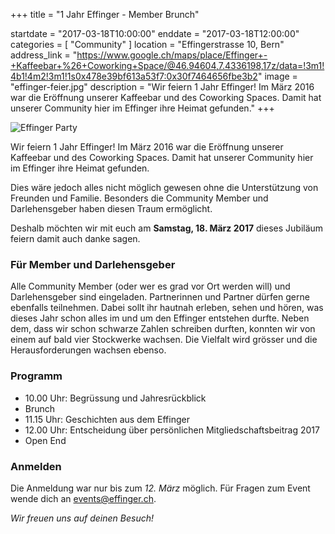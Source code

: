 +++
title = "1 Jahr Effinger - Member Brunch"

startdate = "2017-03-18T10:00:00"
enddate = "2017-03-18T12:00:00"
categories = [ "Community" ]
location = "Effingerstrasse 10, Bern"
address_link = "https://www.google.ch/maps/place/Effinger+-+Kaffeebar+%26+Coworking+Space/@46.94604,7.4336198,17z/data=!3m1!4b1!4m2!3m1!1s0x478e39bf613a53f7:0x30f7464656fbe3b2"
image = "effinger-feier.jpg"
description = "Wir feiern 1 Jahr Effinger! Im März 2016 war die Eröffnung unserer Kaffeebar und des Coworking Spaces. Damit hat unserer Community hier im Effinger ihre Heimat gefunden."
+++

![Effinger Party](effinger-feier.jpg)

Wir feiern 1 Jahr Effinger! Im März 2016 war die Eröffnung unserer Kaffeebar und des Coworking Spaces. Damit hat unserer Community hier im Effinger ihre Heimat gefunden.

Dies wäre jedoch alles nicht möglich gewesen ohne die Unterstützung von Freunden und Familie. Besonders die Community Member und Darlehensgeber haben diesen Traum ermöglicht.

Deshalb möchten wir mit euch am **Samstag, 18. März 2017** dieses Jubiläum feiern damit auch danke sagen.


### Für Member und Darlehensgeber

Alle Community Member (oder wer es grad vor Ort werden will) und Darlehensgeber sind eingeladen. Partnerinnen und Partner dürfen gerne ebenfalls teilnehmen. Dabei sollt ihr hautnah erleben, sehen und hören, was dieses Jahr schon alles im und um den Effinger entstehen durfte. Neben dem, dass wir schon schwarze Zahlen schreiben durften, konnten wir von einem auf bald vier Stockwerke wachsen. Die Vielfalt wird grösser und die Herausforderungen wachsen ebenso.


### Programm

* 10.00 Uhr: Begrüssung und Jahresrückblick
* Brunch
* 11.15 Uhr: Geschichten aus dem Effinger
* 12.00 Uhr: Entscheidung über persönlichen Mitgliedschaftsbeitrag 2017
* Open End


### Anmelden

Die Anmeldung war nur bis zum  *12. März* möglich. Für Fragen zum Event wende dich an [events@effinger.ch](mailto:events@effinger.ch).

*Wir freuen uns auf deinen Besuch!*
